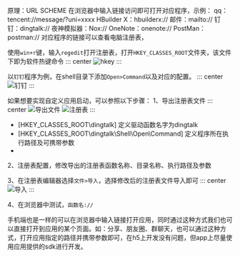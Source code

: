 原理：URL SCHEME
在浏览器中输入链接访问即可打开对应程序，示例：
qq：tencent://message/?uni=xxxx
HBuilder X：hbuilderx://
邮件：mailto://
钉钉：dingtalk://
夜神模拟器：Nox://
OneNote：onenote://
PostMan：postman://
对应程序的链接可以查看电脑注册表，

使用`win+r`键，输入`regedit`打开注册表，打开`HKEY_CLASSES_ROOT`文件夹，该文件下即为软件热键命令
::: center
![hkey](https://lhost.oss-cn-chengdu.aliyuncs.com/blog/20201230162359.png)
:::

以`钉钉`程序为例，在shell目录下添加`Open>Command`以及对应的配置。
::: center
![钉钉](https://lhost.oss-cn-chengdu.aliyuncs.com/blog/20201230164526.png)
:::


如果想要实现自定义应用启动，可以参照以下步骤：
1、导出注册表文件
::: center
![导出文件](https://lhost.oss-cn-chengdu.aliyuncs.com/blog/20201230173532.png)
![注册表](https://lhost.oss-cn-chengdu.aliyuncs.com/blog/20201230173859.png)
:::
* [HKEY_CLASSES_ROOT\dingtalk] 定义驱动函数名字为dingtalk
* [HKEY_CLASSES_ROOT\dingtalk\Shell\Open\Command] 定义程序所在执行路径及可携带参数
* 
2、注册表配置，修改导出的注册表函数名称、目录名称、执行路径及参数

3、在注册表编辑器选择`文件>导入`，选择修改后的注册表文件导入即可
::: center
![导入](https://lhost.oss-cn-chengdu.aliyuncs.com/blog/20201230180803.png)
:::

4、在浏览器中测试，`函数名://`

手机端也是一样的可以在浏览器中输入链接打开应用，同时通过这种方式我们也可以直接打开到应用的某个页面。如：分享、朋友圈、群聊天，也可以通过这种方式，打开应用指定的路径并携带参数即可，在h5上开发没有问题，但app上尽量使用应用提供的sdk进行开发。